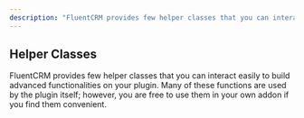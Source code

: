 ```yaml
---
description: "FluentCRM provides few helper classes that you can interact easily to build advanced functionalities on your plugin. Many of these functions are used by the plugin itself; however, you are free to use them in your own addon if you find them convenient."
---
```


## Helper Classes

FluentCRM provides few helper classes that you can interact easily to build advanced functionalities on your plugin.
Many of these functions are used by the plugin itself; however, you are free to use them in your own addon if you find them convenient.


